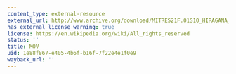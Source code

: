 ```yaml
---
content_type: external-resource
external_url: http://www.archive.org/download/MITRES21F.01S10_HIRAGANA_CHARACTERS/0482.mov
has_external_license_warning: true
license: https://en.wikipedia.org/wiki/All_rights_reserved
status: ''
title: MOV
uid: 1e88f867-e405-4b6f-b16f-7f22e4e1f0e9
wayback_url: ''
---
```

